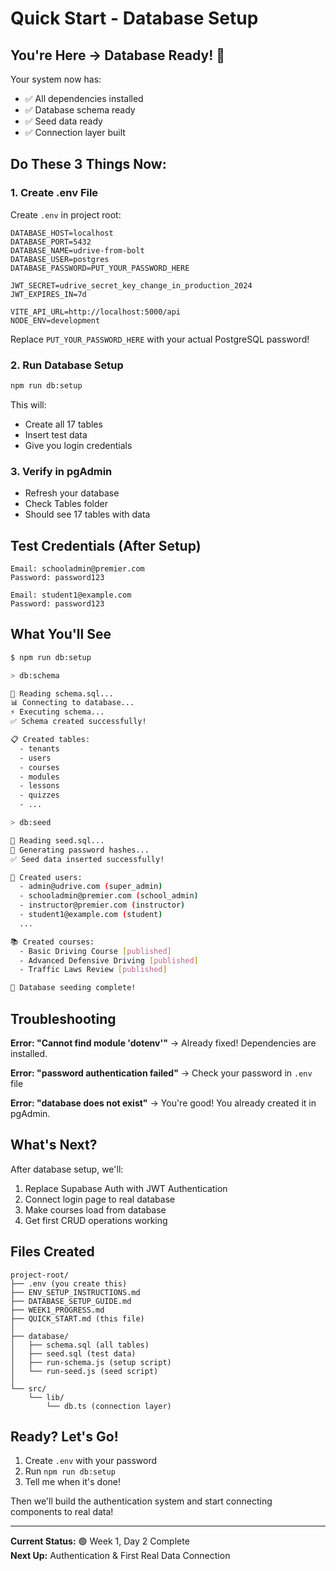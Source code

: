 # Quick Start - Database Setup

## You're Here → Database Ready! 🎯

Your system now has:
- ✅ All dependencies installed
- ✅ Database schema ready
- ✅ Seed data ready
- ✅ Connection layer built

## Do These 3 Things Now:

### 1. Create .env File

Create `.env` in project root:

```env
DATABASE_HOST=localhost
DATABASE_PORT=5432
DATABASE_NAME=udrive-from-bolt
DATABASE_USER=postgres
DATABASE_PASSWORD=PUT_YOUR_PASSWORD_HERE

JWT_SECRET=udrive_secret_key_change_in_production_2024
JWT_EXPIRES_IN=7d

VITE_API_URL=http://localhost:5000/api
NODE_ENV=development
```

Replace `PUT_YOUR_PASSWORD_HERE` with your actual PostgreSQL password!

### 2. Run Database Setup

```bash
npm run db:setup
```

This will:
- Create all 17 tables
- Insert test data
- Give you login credentials

### 3. Verify in pgAdmin

- Refresh your database
- Check Tables folder
- Should see 17 tables with data

## Test Credentials (After Setup)

```
Email: schooladmin@premier.com
Password: password123

Email: student1@example.com  
Password: password123
```

## What You'll See

```bash
$ npm run db:setup

> db:schema

🔧 Reading schema.sql...
📊 Connecting to database...
⚡ Executing schema...
✅ Schema created successfully!

📋 Created tables:
  - tenants
  - users
  - courses
  - modules
  - lessons
  - quizzes
  - ...

> db:seed

🌱 Reading seed.sql...
🔐 Generating password hashes...
✅ Seed data inserted successfully!

👥 Created users:
  - admin@udrive.com (super_admin)
  - schooladmin@premier.com (school_admin)
  - instructor@premier.com (instructor)
  - student1@example.com (student)
  ...

📚 Created courses:
  - Basic Driving Course [published]
  - Advanced Defensive Driving [published]
  - Traffic Laws Review [published]

🎉 Database seeding complete!
```

## Troubleshooting

**Error: "Cannot find module 'dotenv'"**
→ Already fixed! Dependencies are installed.

**Error: "password authentication failed"**
→ Check your password in `.env` file

**Error: "database does not exist"**
→ You're good! You already created it in pgAdmin.

## What's Next?

After database setup, we'll:
1. Replace Supabase Auth with JWT Authentication
2. Connect login page to real database
3. Make courses load from database
4. Get first CRUD operations working

## Files Created

```
project-root/
├── .env (you create this)
├── ENV_SETUP_INSTRUCTIONS.md
├── DATABASE_SETUP_GUIDE.md
├── WEEK1_PROGRESS.md
├── QUICK_START.md (this file)
│
├── database/
│   ├── schema.sql (all tables)
│   ├── seed.sql (test data)
│   ├── run-schema.js (setup script)
│   └── run-seed.js (seed script)
│
└── src/
    └── lib/
        └── db.ts (connection layer)
```

## Ready? Let's Go!

1. Create `.env` with your password
2. Run `npm run db:setup`
3. Tell me when it's done!

Then we'll build the authentication system and start connecting components to real data!

---

**Current Status:** 🟢 Week 1, Day 2 Complete  
**Next Up:** Authentication & First Real Data Connection

